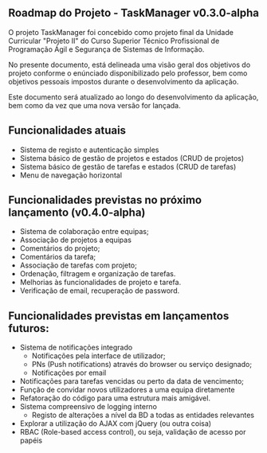 ## Roadmap do Projeto - TaskManager v0.3.0-alpha

O projeto TaskManager foi concebido como projeto final da Unidade Curricular "Projeto II" do Curso Superior Técnico Profissional de Programação Ágil e Segurança de Sistemas de Informação.

No presente documento, está delineada uma visão geral dos objetivos do projeto conforme o enúnciado disponibilizado pelo professor, bem como objetivos pessoais impostos durante o desenvolvimento da aplicação.

Este documento será atualizado ao longo do desenvolvimento da aplicação, bem como da vez que uma nova versão for lançada.

## Funcionalidades atuais

- Sistema de registo e autenticação simples
- Sistema básico de gestão de projetos e estados (CRUD de projetos)
- Sistema básico de gestão de tarefas e estados (CRUD de tarefas)
- Menu de navegação horizontal

## Funcionalidades previstas no próximo lançamento (v0.4.0-alpha)

 - Sistema de colaboração entre equipas;
 - Associação de projetos a equipas
 - Comentários do projeto;
 - Comentários da tarefa;
 - Associação de tarefas com projeto;
 - Ordenação, filtragem e organização de tarefas.
 - Melhorias às funcionalidades de projeto e tarefa.
 - Verificação de email, recuperação de password.


## Funcionalidades previstas em lançamentos futuros:

- Sistema de notificações integrado
  -  Notificações pela interface de utilizador;
  - PNs (Push notifications) através do browser ou serviço designado;
  - Notificações por email
- Notificações para tarefas vencidas ou perto da data de vencimento;
- Função de convidar novos utilizadores a uma equipa diretamente
- Refatoração do código para uma estrutura mais amigável.
- Sistema compreensivo de logging interno
  - Registo de alterações a nível da BD a todas as entidades relevantes
- Explorar a utilização do AJAX com jQuery (ou outra coisa)
- RBAC (Role-based access control), ou seja, validação de acesso por papéis
